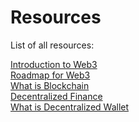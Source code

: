 # Resources
List of all resources:

<a href='https://web3-forge.github.io/web3-forge/Resources/all-resources/introduction_to_web3'>Introduction to Web3</a> <br/>
<a href='https://web3-forge.github.io/web3-forge/Resources/all-resources/roadmap_for_web3'>Roadmap for Web3</a> <br/>
<a href='https://web3-forge.github.io/web3-forge/Resources/all-resources/what_is_blockchain'>What is Blockchain</a><br/>
<a href='https://web3-forge.github.io/web3-forge/Resources/all-resources/decentralized-finance'>Decentralized Finance</a><br/>
<a href='https://web3-forge.github.io/web3-forge/Resources/all-resources/wallet'>What is Decentralized Wallet</a><br/>


